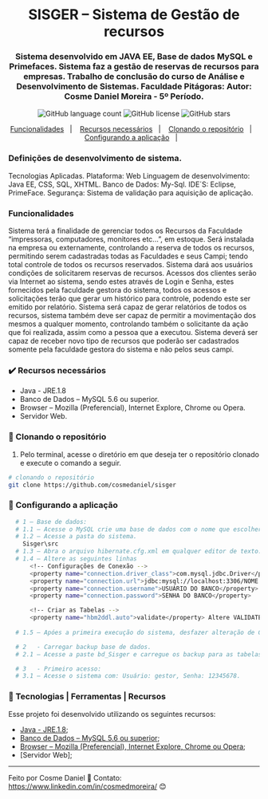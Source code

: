 <h1 align="center">
  SISGER – Sistema de Gestão de recursos
</h1>

<h3 align="center">
  Sistema desenvolvido em JAVA EE, Base de dados MySQL e Primefaces.
  Sistema faz a gestão de reservas de recursos para empresas.
  Trabalho de conclusão do curso de Análise e Desenvolvimento de Sistemas.
  Faculdade Pitágoras: Autor: Cosme Daniel Moreira - 5º Período.
</h3>

<p align="center">
  <img alt="GitHub language count" src="https://img.shields.io/github/languages/count/cosmedaniel/sisger">

  <img alt="GitHub license" src="https://img.shields.io/github/license/cosmedaniel/sisger">

  <img alt="GitHub stars" src="https://img.shields.io/github/stars/cosmedaniel/sisger?style=social">
</p>

<p align="center">
  <a href="#funcionalidades">Funcionalidades</a>&nbsp;&nbsp;&nbsp;|&nbsp;&nbsp;&nbsp;
  <a href="#heavy_check_mark-recursos-necessários">Recursos necessários</a>&nbsp;&nbsp;&nbsp;|&nbsp;&nbsp;&nbsp;
  <a href="#arrow_down_small-clonando-o-repositório">Clonando o repositório</a>&nbsp;&nbsp;&nbsp;|&nbsp;&nbsp;&nbsp;
  <a href="#beginner-configurando-a-aplicação">Configurando a aplicação</a>&nbsp;&nbsp;&nbsp;|&nbsp;&nbsp;&nbsp;
</p>

### Definições de desenvolvimento de sistema.
  Tecnologias Aplicadas.
  Plataforma: Web
  Linguagem de desenvolvimento: Java EE, CSS, SQL, XHTML.
  Banco de Dados: My-Sql.
  IDE´S: Eclipse, PrimeFace.
  Segurança: Sistema de validação para aquisição de aplicação.

### Funcionalidades

  Sistema terá a finalidade de gerenciar todos os Recursos da Faculdade “impressoras, computadores, monitores etc...”, em estoque. Será instalada na empresa ou externamente,       controlando a reserva de todos os recursos, permitindo serem cadastradas todas as Faculdades e seus Campi; tendo total controle de todos os recursos reservados.
	Sistema dará aos usuários condições de solicitarem reservas de recursos.
  Acessos dos clientes serão via Internet ao sistema, sendo estes através de Login e Senha, estes fornecidos pela faculdade gestora do sistema, todos os acessos e solicitações     terão que gerar um histórico para controle, podendo este ser emitido por relatório.
	Sistema será capaz de gerar relatórios de todos os recursos, sistema também deve ser capaz de permitir a movimentação dos mesmos a qualquer momento, controlando também o         solicitante da ação que foi realizada, assim como a pessoa que a executou.
  Sistema deverá ser capaz de receber novo tipo de recursos que poderão ser cadastrados somente pela faculdade gestora do sistema e não pelos seus campi. 


### :heavy_check_mark: Recursos necessários

  - Java - JRE.1.8
  - Banco de Dados – MySQL 5.6 ou  superior.
  - Browser – Mozilla (Preferencial), Internet Explore, Chrome ou Opera.
  - Servidor Web.

### :arrow_down_small: Clonando o repositório
1. Pelo terminal, acesse o diretório em que deseja ter o repositório clonado e execute o comando a seguir.
```bash
# clonando o repositório
git clone https://github.com/cosmedaniel/sisger
```

### :beginner: Configurando a aplicação
```bash
  # 1 – Base de dados:
  # 1.1	– Acesse o MySQL crie uma base de dados com o nome que escolher.
  # 1.2	– Acesse a pasta do sistema.
    Sisger\src
  # 1.3	– Abra o arquivo hibernate.cfg.xml em qualquer editor de texto.
  # 1.4	– Altere as seguintes linhas
	  <!-- Configurações de Conexão -->
	  <property name="connection.driver_class">com.mysql.jdbc.Driver</property>
	  <property name="connection.url">jdbc:mysql://localhost:3306/NOME BASE DE 			DADOS</property>
	  <property name="connection.username">USUÁRIO DO BANCO</property>
	  <property name="connection.password">SENHA DO BANCO</property> 

	  <!-- Criar as Tabelas -->
	  <property name="hbm2ddl.auto">validate</property> Altere VALIDATE Para CREATE.
    
  # 1.5	– Apóes a primeira execução do sistema, desfazer alteração de CREATE para VALIDATE. Pois tabelas necessárias já estarão criadas na base de dados.
```
```bash
  # 2	- Carregar backup base de dados.
  # 2.1	– Acesse a paste bd_Sisger e carregue os backup para as tabelas geradas pelo hibernate.cfg.xml.
```
```bash
  # 3	- Primeiro acesso:
  # 3.1	– Acesse o sistema com: Usuário: gestor, Senha: 12345678.
```

### :wrench: Tecnologias | Ferramentas | Recursos

Esse projeto foi desenvolvido utilizando os seguintes recursos:

  -  [Java - JRE.1.8](https://java.com/pt-BR/download/);
  -  [Banco de Dados – MySQL 5.6 ou  superior](https://downloads.mysql.com/archives/community/?version=5.6.23);
  -  [Browser – Mozilla (Preferencial), Internet Explore, Chrome ou Opera](https://www.mozilla.org/pt-BR/firefox/new/);
  -  [Servidor Web];
---

Feito por Cosme Daniel :blue_heart: Contato: https://www.linkedin.com/in/cosmedmoreira/ :blush:
